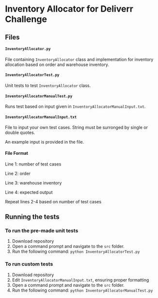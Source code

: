 # Inventory Allocator for Deliverr Challenge

## Files

#### `InventoryAllocator.py`
File containing `InventoryAllocator` class and implementation for inventory allocation based on order and warehouse inventory.

#### `InventoryAllocatorTest.py`
Unit tests to test `InventoryAllocator` class.

#### `InventoryAllocatorManualTest.py`
Runs test based on input given in `InventoryAllocatorManualInput.txt`.

#### `InventoryAllocatorManualInput.txt`
File to input your own test cases. String must be surronged by single or double quotes.

An example input is provided in the file.

#### File Format

Line 1: number of test cases


Line 2: order

Line 3: warehouse inventory

Line 4: expected output

Repeat lines 2-4 based on number of test cases

## Running the tests
### To run the pre-made unit tests
1. Download repository
2. Open a command prompt and navigate to the `src` folder.
3. Run the following command: `python InventoryAllocatorTest.py`
### To run custom tests
1. Download repository
2. Edit `InventoryAllocatorManualInput.txt`, ensuring proper formatting
3. Open a command prompt and navigate to the `src` folder.
4. Run the following command: `python InventoryAllocatorManualTest.py`
